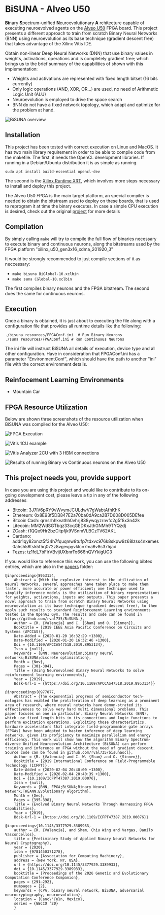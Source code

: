 # BiSUNA - Alveo U50

**Bi**nary **S**pectrum-unified **N**euroevolutionary **A** rchitecture capable of executing
neuroevolved agents on the [Alveo U50](https://www.xilinx.com/products/boards-and-kits/alveo/u50.html) FPGA board. This project presents a different approach
to train from scratch Binary Neural Networks (BNN) using neuroevolution as its base technique
(gradient descent free) that takes advantage of the Xilinx Vitis IDE.

Obtain non-linear Deep Neural Networks (DNN) that use binary values in weights, activations,
operations and is completely gradient free; which brings us to the brief summary of the
capabilities of shown with this implementation:

- Weights and activations are represented with fixed length bitset (16 bits currently)
- Only logic operations (AND, XOR, OR...) are used, no need of Arithmetic Logic Unit (ALU)
- Neuroevolution is employed to drive the space search
- BNN do not have a fixed network topology, which adapt and optimize for the problem at hand.

![BiSUNA overview](resources/images/0-CoverImage.png)

## Installation

This project has been tested with correct execution on Linux and MacOS. It has two main library
requirement in order to be able to compile code from the makefile. The first, it needs the
OpenCL development libraries. If running in a Debian/Ubuntu distribution it is as simple
as running

```
sudo apt install build-essential opencl-dev
```

The second is the [Xilinx Runtime XRT](https://www.xilinx.com/products/boards-and-kits/alveo/u50.html#gettingStarted), which involves more steps necessary to install
and deploy this project.

The Alveo U50 FPGA is the main target platform, an special compiler is needed to obtain the bitstream
used to deploy on these boards, that is used to reprogram it at time the binary executes. In case a
simple CPU execution is desired, check out the original [project](https://github.com/rval735/bisunaocl) for more details

## Compilation

By simply calling ```make``` will try to compile the full flow of binaries necessary to execute binary and
continuous neurons, along the bitstreams used by the FPGA platform "xilinx_u50_gen3x16_xdma_201920_3"

It would be strongly recommended to just compile sections of it as neccessary:
- ``` make bisuna BiGlobal-10.xclbin ```
- ``` make suna CGlobal-10.xclbin ```

The first compiles binary neurons and the FPGA bitstream. The second does the same for continuous neurons.

## Execution

Once a binary is obtained, it is just about to executing the file along with a configuration
file that provides all runtime details like the following:

```
./bisuna resources/FPGAConf.ini  # Run Binary Neurons
./suna resources/FPGAConf.ini # Run Continuous Neurons
```

The ini file will instruct BiSUNA all details of execution, device type and all other configuration.
Have in consideration that FPGAConf.ini has a parameter "EnvironmentConf", which should
have the path to another "ini" file with the correct environment details.

## Reinfocement Learning Environments

- Mountain Car

## FPGA Resource Utilization

Below are shown three screenshots of the resource utilization when BiSUNA was compiled for the Alveo U50:

![FPGA Execution](resources/images/C2-FPGA-Execution.png)

![Vitis 1CU example](resources/images/F-Vitis-1CU.png)

![Vitis Analyzer 2CU with 3 HBM connections](resources/images/N-2CU-HBM012.png)

![Results of running Binary vs Continuous neurons on the Alveo U50](resources/images/O-HBM3-1-8CUBinCont.png)

## This project needs you, provide support

In case you are using this project and would like to contribute to its on-going development cost, please
leave a tip in any of the following addresses:

- Bitcoin: 3J7iV6pRY9vWvymJCULdwV7gWabtAfhKhK
- Ethereum: 0x8E93f5DB847E2a70ba0dA9ca2B7D608D005DEfee
- Bitcoin Cash: qrnsrhhkvathh0vhrj838ywqyzrnvfc2g5f8x3n42k
- Litecoin: MM2WdSGTbqz33cqGEDKxJthGNMh9TYQzdj
- ZCash: t1QQe9Hr2bzCitpfjk9VSnmVLBCzTV62AKL
- Cardano: addr1qy82xnct5f34h7fquqmw8tufp7tdxvc976k8skpw9z68lzss4nxemes0a5s558ts55f5q072z8vgevpyvklcn7ma8v8s375jad
- Tezos: tz1fdL7bFirVBvijUXbnrTo666hQVYkigUC3

If you would like to reference this work, you can use the following bibtex entries, which are also in the [papers](papers/) folder:
```
@inproceedings{8953134,
	Abstract = {With the explosive interest in the utilization of Neural Networks, several approaches have taken place to make them faster, more accurate or power efficient; one technique used to simplify inference models is the utilization of binary representations for weights, activations, inputs and outputs. This paper presents a novel approach to train from scratch Binary Neural Networks using neuroevolution as its base technique (gradient descent free), to then apply such results to standard Reinforcement Learning environments tested in the OpenAI Gym. The results and code can be found in https://github.com/rval735/BiSUNA.},
	Author = {R. {Valencia} and C. {Sham} and O. {Sinnen}},
	Booktitle = {2019 IEEE Asia Pacific Conference on Circuits and Systems (APCCAS)},
	Date-Added = {2020-01-20 16:32:29 +1300},
	Date-Modified = {2020-01-20 16:32:40 +1300},
	Doi = {10.1109/APCCAS47518.2019.8953134},
	Issn = {null},
	Keywords = {BNN; Neuroevolution;binary neural networks;BiSUNA;discrete optimization},
	Month = {Nov},
	Pages = {301-304},
	Title = {Using Neuroevolved Binary Neural Networks to solve reinforcement learning environments},
	Year = {2019},
	Bdsk-Url-1 = {https://doi.org/10.1109/APCCAS47518.2019.8953134}}

```
```
@inproceedings{8977877,
	Abstract = {The exponential progress of semiconductor tech-nologies has enabled the proliferation of deep learning as a prominent area of research, where neural networks have demon-strated its effectiveness to solve very hard multi dimensional problems. This paper focuses on one in particular, Binary Neural Networks (BNN), which use fixed length bits in its connections and logic functions to perform excitation operations. Exploiting those characteristics, hardware accelerators that integrate field-programmable gate arrays (FPGAs) have been adopted to hasten inference of deep learning networks, given its proficiency to maximize parallelism and energy efficiency. This work will show how the algorithm Binary Spectrum-diverse Unified Neuroevolution Architecture (BiSUNA) can perform training and inference on FPGA without the need of gradient descent. Source code can be found in github.com/rval735/bisunaocl},
	Author = {R. {Valencia} and C. W. {Sham} and O. {Sinnen}},
	Booktitle = {2019 International Conference on Field-Programmable Technology (ICFPT)},
	Date-Added = {2020-02-04 20:40:00 +1300},
	Date-Modified = {2020-02-04 20:40:39 +1300},
	Doi = {10.1109/ICFPT47387.2019.00076},
	Issn = {null},
	Keywords = {BNN, FPGA;BiSUNA;Binary Neural Network;TWEANN;Evolutionary Algorithm},
	Month = {Dec},
	Pages = {395-398},
	Title = {Evolved Binary Neural Networks Through Harnessing FPGA Capabilities},
	Year = {2019},
	Bdsk-Url-1 = {https://doi.org/10.1109/ICFPT47387.2019.00076}}
```
```
@inproceedings{10.1145/3377929.3389933,
	author = {R. {Valencia}, and Sham, Chiu Wing and Vargas, Danilo Vasconcellos},
	title = {Preliminary Study of Applied Binary Neural Networks for Neural Cryptography},
	year = {2020},
	isbn = {9781450371278},
	publisher = {Association for Computing Machinery},
	address = {New York, NY, USA},
	url = {https://doi.org/10.1145/3377929.3389933},
	doi = {10.1145/3377929.3389933},
	booktitle = {Proceedings of the 2020 Genetic and Evolutionary Computation Conference Companion},
	pages = {291–292},
	numpages = {2},
	keywords = {CPA, binary neural network, BiSUNA, adversarial neurocryptography, neuroevolution},
	location = {Canc\'{u}n, Mexico},
	series = {GECCO ’20}
	}
```
